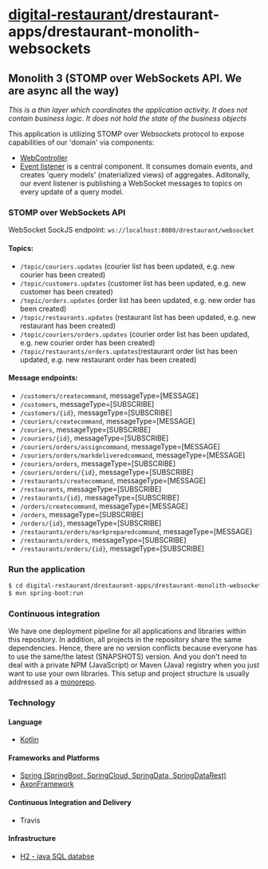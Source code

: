# [digital-restaurant](https://github.com/idugalic/digital-restaurant)/drestaurant-apps/drestaurant-monolith-websockets

## Monolith 3 (STOMP over WebSockets API. We are async all the way)

*This is a thin layer which coordinates the application activity. It does not contain business logic. It does not hold the state of the business objects*

This application is utilizing STOMP over Websockets protocol to expose capabilities of our 'domain' via components:
 
 - [WebController](https://github.com/idugalic/digital-restaurant/tree/master/drestaurant-apps/drestaurant-monolith-websockets/src/main/kotlin/com/drestaurant/web/WebController.kt)
 - [Event listener](https://github.com/idugalic/digital-restaurant/tree/master/drestaurant-apps/drestaurant-monolith-websockets/src/main/kotlin/com/drestaurant/query/handler) is a central component. It consumes domain events, and creates 'query models' (materialized views) of aggregates. Aditonally, our event listener is publishing a WebSocket messages to topics on every update of a query model. 

### STOMP over WebSockets API

WebSocket SockJS endpoint: `ws://localhost:8080/drestaurant/websocket`

#### Topics:

 - `/topic/couriers.updates` (courier list has been updated, e.g. new courier has been created)
 - `/topic/customers.updates` (customer list has been updated, e.g. new customer has been created)
 - `/topic/orders.updates` (order list has been updated, e.g. new order has been created)
 - `/topic/restaurants.updates` (restaurant list has been updated, e.g. new restaurant has been created)
 - `/topic/couriers/orders.updates` (courier order list has been updated, e.g. new courier order has been created)
 - `/topic/restaurants/orders.updates`(restaurant order list has been updated, e.g. new restaurant order has been created)

 
#### Message endpoints:

 - `/customers/createcommand`, messageType=[MESSAGE]
 - `/customers`, messageType=[SUBSCRIBE]
 - `/customers/{id}`, messageType=[SUBSCRIBE]
 - `/couriers/createcommand`, messageType=[MESSAGE]
 - `/couriers`, messageType=[SUBSCRIBE]
 - `/couriers/{id}`, messageType=[SUBSCRIBE]
 - `/couriers/orders/assigncommand`, messageType=[MESSAGE]
 - `/couriers/orders/markdeliveredcommand`, messageType=[MESSAGE]
 - `/couriers/orders`, messageType=[SUBSCRIBE]
 - `/couriers/orders/{id}`, messageType=[SUBSCRIBE]
 - `/restaurants/createcommand`, messageType=[MESSAGE]
 - `/restaurants`, messageType=[SUBSCRIBE]
 - `/restaurants/{id}`, messageType=[SUBSCRIBE]
 - `/orders/createcommand`, messageType=[MESSAGE]
 - `/orders`, messageType=[SUBSCRIBE]
 - `/orders/{id}`, messageType=[SUBSCRIBE]
 - `/restaurants/orders/markpreparedcommand`, messageType=[MESSAGE]
 - `/restaurants/orders`, messageType=[SUBSCRIBE]
 - `/restaurants/orders/{id}`, messageType=[SUBSCRIBE]


### Run the application

```bash
$ cd digital-restaurant/drestaurant-apps/drestaurant-monolith-websockets
$ mvn spring-boot:run
```


### Continuous integration

We have one deployment pipeline for all applications and libraries within this repository. In addition, all projects in the repository share the same dependencies. Hence, there are no version conflicts because everyone has to use the same/the latest (SNAPSHOTS) version. And you don't need to deal with a private NPM (JavaScript) or Maven (Java) registry when you just want to use your own libraries.
This setup and project structure is usually addressed as a [monorepo](https://medium.com/@maoberlehner/monorepos-in-the-wild-33c6eb246cb9).

### Technology

#### Language
- [Kotlin][kotlin]

#### Frameworks and Platforms
- [Spring (SpringBoot, SpringCloud, SpringData, SpringDataRest)][spring]
- [AxonFramework][axonframework]

#### Continuous Integration and Delivery 
- Travis

#### Infrastructure
- [H2 - java SQL databse][h2]
 

[mvn]: https://maven.apache.org/
[kotlin]: https://kotlinlang.org/
[spring]: https://spring.io/
[axonframework]: https://axoniq.io/
[mysql]: https://www.mysql.com/
[h2]: http://h2database.com/html/main.html